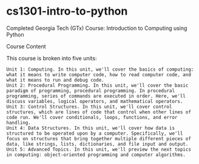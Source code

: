 # cs1301-intro-to-python

Completed Georgia Tech (GTx) Course: Introduction to Computing using Python

Course Content

This course is broken into five units:

    Unit 1: Computing. In this unit, we'll cover the basics of computing: what it means to write computer code, how to read computer code, and what it means to run and debug code.
    Unit 2: Procedural Programming. In this unit, we'll cover the basic paradigm of programming, procedural programming. In procedural programming, series of commands are executed in order. Here, we'll discuss variables, logical operators, and mathematical operators.
    Unit 3: Control Structures. In this unit, we'll cover control structures, which are lines of code that control when other lines of code run. We'll cover conditionals, loops, functions, and error handling.
    Unit 4: Data Structures. In this unit, we'll cover how data is structured to be operated upon by a computer. Specifically, we'll focus on structures that bring together multiple different pieces of data, like strings, lists, dictionaries, and file input and output.
    Unit 5: Advanced Topics. In this unit, we'll preview the next topics in computing: object-oriented programming and computer algorithms.

